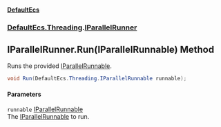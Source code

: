 #### [DefaultEcs](index.md 'index')
### [DefaultEcs.Threading](index.md#DefaultEcs_Threading 'DefaultEcs.Threading').[IParallelRunner](IParallelRunner.md 'DefaultEcs.Threading.IParallelRunner')
## IParallelRunner.Run(IParallelRunnable) Method
Runs the provided [IParallelRunnable](IParallelRunnable.md 'DefaultEcs.Threading.IParallelRunnable').  
```csharp
void Run(DefaultEcs.Threading.IParallelRunnable runnable);
```
#### Parameters
<a name='DefaultEcs_Threading_IParallelRunner_Run(DefaultEcs_Threading_IParallelRunnable)_runnable'></a>
`runnable` [IParallelRunnable](IParallelRunnable.md 'DefaultEcs.Threading.IParallelRunnable')  
The [IParallelRunnable](IParallelRunnable.md 'DefaultEcs.Threading.IParallelRunnable') to run.
  
